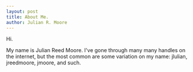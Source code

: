 ```yaml
---
layout: post
title: About Me.
author: Julian R. Moore
---
```

Hi. 

My name is Julian Reed Moore. I've gone through many many handles on the internet, but the most common are some variation on my name: jlulian, jreedmoore, jmoore, and such.